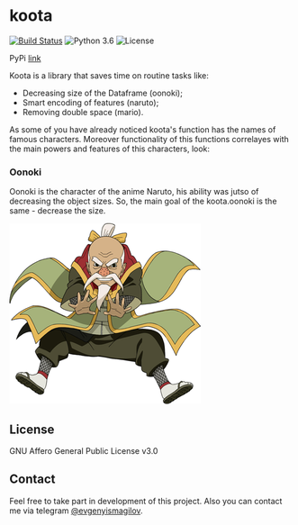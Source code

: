 # koota


[![Build Status](https://travis-ci.org/joemccann/dillinger.svg?branch=master)](https://travis-ci.org/joemccann/dillinger)  ![Python 3.6](https://img.shields.io/badge/Python-3.7-blue.svg) ![License](https://img.shields.io/badge/Code%20License-MIT-blue.svg)

PyPi [link](https://pypi.org/project/koota/)

Koota is a library that saves time on routine tasks like:
 - Decreasing size of the Dataframe (oonoki);
  - Smart encoding of features (naruto);
  - Removing double space (mario).

As some of you have already noticed koota's function has the names of famous characters. Moreover functionality of this functions correlayes with the main powers and features of this characters, look:
<!--
### Todos

 - Enhance view trough using amazing https://dillinger.io/
 - add new modules
 - create classes
-->
### Oonoki
Oonoki is the character of the anime Naruto, his ability was jutso of decreasing the object sizes. So, the main goal of the koota.oonoki is the same - decrease the size.

![Image of Oonoki](files_for_title/Onoki_full.png)

License
----

GNU Affero General Public License v3.0

## Contact

Feel free to take part in development of this project. Also you can contact me via telegram <a href="https://t.me/evgenyismagilov" target="_blank">@evgenyismagilov</a>.
